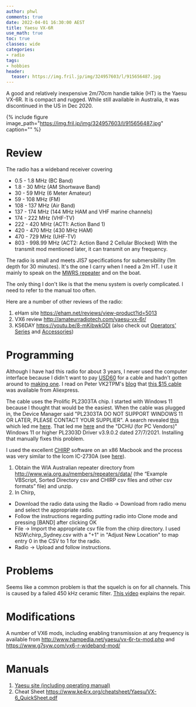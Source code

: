 ```yaml
---
author: phwl
comments: true
date: 2022-04-01 16:30:00 AEST
title: Yaesu VX-6R
use_math: true
toc: true
classes: wide
categories:
- radio
tags:
- hobbies
header:
  teaser: https://img.fril.jp/img/324957603/l/915656487.jpg
---
```


A good and relatively inexpensive 2m/70cm handie talkie (HT) is the Yaesu VX-6R. It is compact and rugged. While still available in Australia, it was discontinued in the US in Dec 2020.

{% include figure image_path="https://img.fril.jp/img/324957603/l/915656487.jpg" caption="" %}

# Review
The radio has a wideband receiver covering 
* 0.5 - 1.8 MHz (BC Band)
* 1.8 - 30 MHz (AM Shortwave Band)
* 30 -  59 MHz (6 Meter Amateur)
* 59 - 108 MHz (FM)
* 108 - 137 MHz (Air Band)
* 137 - 174 MHz (144 MHz HAM and VHF marine channels)
* 174 - 222 MHz (VHF-TV)
* 222 - 420 MHz (ACT1: Action Band 1)
* 420 - 470 MHz (430 MHz HAM)
* 470 - 729 MHz (UHF-TV)
* 803 - 998.99 MHz (ACT2: Action Band 2 Cellular Blocked) 
With the transmit mod mentioned later, it can transmit on any frequency.

The radio is small and meets JIS7 specifications for submersibility (1m depth for 30 minutes). It's the
one I carry when I need a 2m HT. I use it mainly to speak on the
[MWRS repeater](https://www.mwrs.org.au/mwrs-landing/vk2rmb-repeater-systems/)
and on the boat.

The only thing I don't like is that the menu system is overly 
complicated. I need to refer to the manual too often.

Here are a number of other reviews of the radio:
1. eHam site <https://eham.net/reviews/view-product?id=5013>
1. VX6 review <http://amateurradiotech.com/yaesu-vx-6r/>
1. KS6DAY <https://youtu.be/8-mKibwkODI> (also check out [Operators' Series](https://youtu.be/R6pL0ZyMuuQ) and [Accessories](https://youtu.be/YRdAoIaP1Oo))

# Programming
Although I have had this radio for about 3 years, I never used the 
computer interface because I
didn't want to pay [USD60](https://www.amazon.com/Yaesu-VX-6R-Cable-Programming-Software/dp/B004H5Q8IM) for a cable
and hadn't gotten around to [making one](http://ad7gd.net/vx6/datacable.html). 
I read on Peter VK2TPM's [blog](https://blog.marxy.org/2021/11/programming-yaesu-vx-6-with-chirp.html)
that [this $15 cable](https://www.aliexpress.com/item/33047585075.html) was available from Aliexpress. 

The cable uses the Prolific PL2303TA chip. I started with Windows 11 because
I thought that would be the easiest. When the cable was plugged in, the Device
Manager said "PL2303TA DO NOT SUPPORT WINDOWS 11 OR LATER, PLEASE CONTACT YOUR SUPPLIER". A search revealed [this](https://chirp.danplanet.com/issues/9509) which
led me [here](https://techcommunity.microsoft.com/t5/windows-11/pl2303-issues-prolific-usb-to-serial-drivers-win-11/m-p/2966957). That led me [here](http://www.prolific.com.tw/US/ShowProduct.aspx?p_id=225&pcid=41) and the "DCHU (for PC Vendors)" Windows 11 or higher PL2303D Driver v3.9.0.2 dated 27/7/2021. Installing that manually fixes this problem.

I used the excellent [CHIRP](https://chirp.danplanet.com/projects/chirp/wiki/Home)
software on an x86 Macbook and the process was very similar to 
the Icom IC-2730A (see [here](https://phwl.org/2018/how-to-program-australian-repeaters-into-an-icom-ic-2730a-using-chirp/)). 

1. Obtain the WIA Australian repeater directory from <http://www.wia.org.au/members/repeaters/data/> (the “Example VBScript, Sorted Directory csv and CHIRP csv files and other csv formats” file) and unzip.
2. In Chirp, 
 - Download the radio data using the Radio -> Download from radio menu and select the appropriate radio. 
 - Follow the instructions regarding putting radio into Clone mode and 
pressing [BAND] after clicking OK
 - File -> Import the appropriate csv file from the chirp directory. I used NSW\chirp_Sydney.csv with a "+1" in "Adjust New Location" to map entry 0 in the
CSV to 1 for the radio. 
 - Radio -> Upload and follow instructions.

# Problems
Seems like a common problem is that the squelch is on for all channels.
This is caused by a failed 450 kHz ceramic filter.
[This video](https://youtu.be/MFyehZ2hg1I) explains the repair.

# Modifications
A number of VX6 mods, including enabling transmission at any frequency
is available from  <http://www.hampedia.net/yaesu/vx-6r-tx-mod.php>
and <https://www.g7syw.com/vx6-r-wideband-mod/>

# Manuals
1. [Yaesu site (including operating manual)](https://www.yaesu.com/indexVS.cfm?cmd=DisplayProducts&ProdCatID=111&encProdID=4C6F204F6FEBB5BAFA58BCC1C131EAC0)
1. Cheat Sheet <https://www.ke4rx.org/cheatsheet/Yaesu/VX-6_QuickSheet.pdf>

